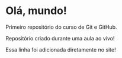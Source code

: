 # Olá, mundo!
 Primeiro repositório do curso de Git e GitHub.

 Repositório criado durante uma aula ao vivo!
 
 Essa linha foi adicionada diretamente no site!
